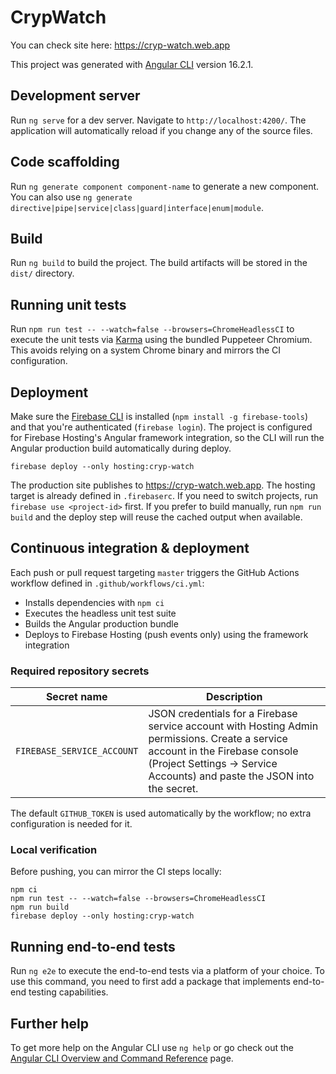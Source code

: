 # CrypWatch

You can check site here: https://cryp-watch.web.app

This project was generated with [Angular CLI](https://github.com/angular/angular-cli) version 16.2.1.

## Development server

Run `ng serve` for a dev server. Navigate to `http://localhost:4200/`. The application will automatically reload if you change any of the source files.

## Code scaffolding

Run `ng generate component component-name` to generate a new component. You can also use `ng generate directive|pipe|service|class|guard|interface|enum|module`.

## Build

Run `ng build` to build the project. The build artifacts will be stored in the `dist/` directory.

## Running unit tests

Run `npm run test -- --watch=false --browsers=ChromeHeadlessCI` to execute the unit tests via [Karma](https://karma-runner.github.io) using the bundled Puppeteer Chromium. This avoids relying on a system Chrome binary and mirrors the CI configuration.

## Deployment

Make sure the [Firebase CLI](https://firebase.google.com/docs/cli) is installed (`npm install -g firebase-tools`) and that you're authenticated (`firebase login`). The project is configured for Firebase Hosting's Angular framework integration, so the CLI will run the Angular production build automatically during deploy.

```fish
firebase deploy --only hosting:cryp-watch
```

The production site publishes to https://cryp-watch.web.app. The hosting target is already defined in `.firebaserc`. If you need to switch projects, run `firebase use <project-id>` first. If you prefer to build manually, run `npm run build` and the deploy step will reuse the cached output when available.

## Continuous integration & deployment

Each push or pull request targeting `master` triggers the GitHub Actions workflow defined in `.github/workflows/ci.yml`:

- Installs dependencies with `npm ci`
- Executes the headless unit test suite
- Builds the Angular production bundle
- Deploys to Firebase Hosting (push events only) using the framework integration

### Required repository secrets

| Secret name | Description |
| --- | --- |
| `FIREBASE_SERVICE_ACCOUNT` | JSON credentials for a Firebase service account with Hosting Admin permissions. Create a service account in the Firebase console (Project Settings → Service Accounts) and paste the JSON into the secret. |

The default `GITHUB_TOKEN` is used automatically by the workflow; no extra configuration is needed for it.

### Local verification

Before pushing, you can mirror the CI steps locally:

```fish
npm ci
npm run test -- --watch=false --browsers=ChromeHeadlessCI
npm run build
firebase deploy --only hosting:cryp-watch
```

## Running end-to-end tests

Run `ng e2e` to execute the end-to-end tests via a platform of your choice. To use this command, you need to first add a package that implements end-to-end testing capabilities.

## Further help

To get more help on the Angular CLI use `ng help` or go check out the [Angular CLI Overview and Command Reference](https://angular.io/cli) page.
